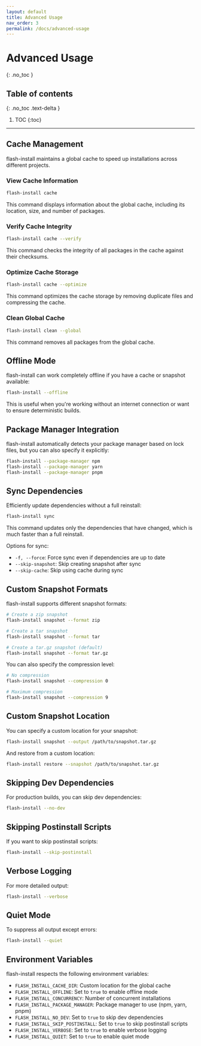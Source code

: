 ```yaml
---
layout: default
title: Advanced Usage
nav_order: 3
permalink: /docs/advanced-usage
---
```


# Advanced Usage
{: .no_toc }

## Table of contents
{: .no_toc .text-delta }

1. TOC
{:toc}

---

## Cache Management

flash-install maintains a global cache to speed up installations across different projects.

### View Cache Information

```bash
flash-install cache
```

This command displays information about the global cache, including its location, size, and number of packages.

### Verify Cache Integrity

```bash
flash-install cache --verify
```

This command checks the integrity of all packages in the cache against their checksums.

### Optimize Cache Storage

```bash
flash-install cache --optimize
```

This command optimizes the cache storage by removing duplicate files and compressing the cache.

### Clean Global Cache

```bash
flash-install clean --global
```

This command removes all packages from the global cache.

## Offline Mode

flash-install can work completely offline if you have a cache or snapshot available:

```bash
flash-install --offline
```

This is useful when you're working without an internet connection or want to ensure deterministic builds.

## Package Manager Integration

flash-install automatically detects your package manager based on lock files, but you can also specify it explicitly:

```bash
flash-install --package-manager npm
flash-install --package-manager yarn
flash-install --package-manager pnpm
```

## Sync Dependencies

Efficiently update dependencies without a full reinstall:

```bash
flash-install sync
```

This command updates only the dependencies that have changed, which is much faster than a full reinstall.

Options for sync:

- `-f, --force`: Force sync even if dependencies are up to date
- `--skip-snapshot`: Skip creating snapshot after sync
- `--skip-cache`: Skip using cache during sync

## Custom Snapshot Formats

flash-install supports different snapshot formats:

```bash
# Create a zip snapshot
flash-install snapshot --format zip

# Create a tar snapshot
flash-install snapshot --format tar

# Create a tar.gz snapshot (default)
flash-install snapshot --format tar.gz
```

You can also specify the compression level:

```bash
# No compression
flash-install snapshot --compression 0

# Maximum compression
flash-install snapshot --compression 9
```

## Custom Snapshot Location

You can specify a custom location for your snapshot:

```bash
flash-install snapshot --output /path/to/snapshot.tar.gz
```

And restore from a custom location:

```bash
flash-install restore --snapshot /path/to/snapshot.tar.gz
```

## Skipping Dev Dependencies

For production builds, you can skip dev dependencies:

```bash
flash-install --no-dev
```

## Skipping Postinstall Scripts

If you want to skip postinstall scripts:

```bash
flash-install --skip-postinstall
```

## Verbose Logging

For more detailed output:

```bash
flash-install --verbose
```

## Quiet Mode

To suppress all output except errors:

```bash
flash-install --quiet
```

## Environment Variables

flash-install respects the following environment variables:

- `FLASH_INSTALL_CACHE_DIR`: Custom location for the global cache
- `FLASH_INSTALL_OFFLINE`: Set to `true` to enable offline mode
- `FLASH_INSTALL_CONCURRENCY`: Number of concurrent installations
- `FLASH_INSTALL_PACKAGE_MANAGER`: Package manager to use (npm, yarn, pnpm)
- `FLASH_INSTALL_NO_DEV`: Set to `true` to skip dev dependencies
- `FLASH_INSTALL_SKIP_POSTINSTALL`: Set to `true` to skip postinstall scripts
- `FLASH_INSTALL_VERBOSE`: Set to `true` to enable verbose logging
- `FLASH_INSTALL_QUIET`: Set to `true` to enable quiet mode
